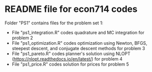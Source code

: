 # README file for econ714 codes

Folder "PS1" contains files for the problem set 1:

- File "ps1_integration.R" codes quadrature and MC integration for problem 2
- File "ps1_optimization.R" codes optimization using Newton, BFGS, steepest descent, and conjugate descent methods for problem 3
- File "ps1_pareto.R" codes planner's solution using NLOPT (https://nlopt.readthedocs.io/en/latest/) for problem 4
- File "ps1_price.R" codes solution for prices for problem 5
